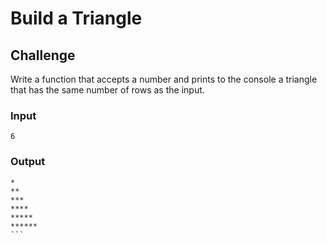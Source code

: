 # Build a Triangle

## Challenge

Write a function that accepts a number and prints to the console a triangle that has the same number of rows as the input.

### Input

`6`

### Output

````
*
**
***
****
*****
******
```
````

